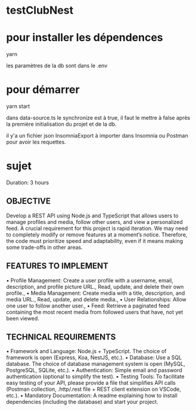 # testClubNest

# pour installer les dépendences 

yarn


les paramètres de la db sont dans le .env

# pour démarrer 

yarn start

dans data-source.ts le synchronize est à true, il faut le mettre à false après la première initialisation du projet et de la db.

il y'a un fichier json InsomniaExport à importer dans Insomnia ou Postman pour avoir les requettes.


# sujet

Duration: 3 hours

## OBJECTIVE
Develop a REST API using Node.js and TypeScript that allows users to manage profiles and
media, follow other users, and view a personalized feed.
A crucial requirement for this project is rapid iteration. We may need to completely modify or
remove features at a moment’s notice. Therefore, the code must prioritize speed and adaptability,
even if it means making some trade-offs in other areas.
## FEATURES TO IMPLEMENT
• Profile Management:
Create a user profile with a username, email, description, and profile picture URL.,
Read, update, and delete their own profile.,
• Media Management:
Create media with a title, description, and media URL.,
Read, update, and delete media.,
• User Relationships:
Allow one user to follow another user.,
• Feed:
Retrieve a paginated feed containing the most recent media from followed users that have,
not yet been viewed.
## TECHNICAL REQUIREMENTS
• Framework and Language: Node.js + TypeScript. The choice of framework is open
(Express, Koa, NestJS, etc.).
• Database: Use a SQL database. The choice of database management system is open
(MySQL, PostgreSQL, SQLite, etc.).
• Authentication: Simple email and password authentication (optional to simplify the test).
• Testing Tools: To facilitate easy testing of your API, please provide a file that simplifies API
calls (Postman collection, .http/.rest file + REST client extension on VSCode, etc.).
• Mandatory Documentation: A readme explaining how to install dependencies (including
the database) and start your project.